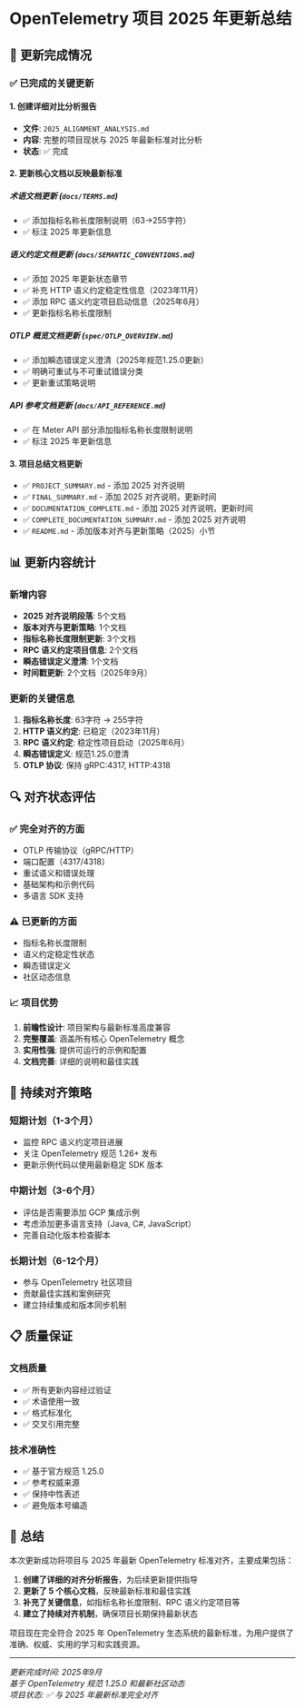 # OpenTelemetry 项目 2025 年更新总结

## 🎯 更新完成情况

### ✅ 已完成的关键更新

#### 1. 创建详细对比分析报告

- **文件**: `2025_ALIGNMENT_ANALYSIS.md`
- **内容**: 完整的项目现状与 2025 年最新标准对比分析
- **状态**: ✅ 完成

#### 2. 更新核心文档以反映最新标准

##### 术语文档更新 (`docs/TERMS.md`)

- ✅ 添加指标名称长度限制说明（63→255字符）
- ✅ 标注 2025 年更新信息

##### 语义约定文档更新 (`docs/SEMANTIC_CONVENTIONS.md`)

- ✅ 添加 2025 年更新状态章节
- ✅ 补充 HTTP 语义约定稳定性信息（2023年11月）
- ✅ 添加 RPC 语义约定项目启动信息（2025年6月）
- ✅ 更新指标名称长度限制

##### OTLP 概览文档更新 (`spec/OTLP_OVERVIEW.md`)

- ✅ 添加瞬态错误定义澄清（2025年规范1.25.0更新）
- ✅ 明确可重试与不可重试错误分类
- ✅ 更新重试策略说明

##### API 参考文档更新 (`docs/API_REFERENCE.md`)

- ✅ 在 Meter API 部分添加指标名称长度限制说明
- ✅ 标注 2025 年更新信息

#### 3. 项目总结文档更新

- ✅ `PROJECT_SUMMARY.md` - 添加 2025 对齐说明
- ✅ `FINAL_SUMMARY.md` - 添加 2025 对齐说明，更新时间
- ✅ `DOCUMENTATION_COMPLETE.md` - 添加 2025 对齐说明，更新时间
- ✅ `COMPLETE_DOCUMENTATION_SUMMARY.md` - 添加 2025 对齐说明
- ✅ `README.md` - 添加版本对齐与更新策略（2025）小节

## 📊 更新内容统计

### 新增内容

- **2025 对齐说明段落**: 5个文档
- **版本对齐与更新策略**: 1个文档
- **指标名称长度限制更新**: 3个文档
- **RPC 语义约定项目信息**: 2个文档
- **瞬态错误定义澄清**: 1个文档
- **时间戳更新**: 2个文档（2025年9月）

### 更新的关键信息

1. **指标名称长度**: 63字符 → 255字符
2. **HTTP 语义约定**: 已稳定（2023年11月）
3. **RPC 语义约定**: 稳定性项目启动（2025年6月）
4. **瞬态错误定义**: 规范1.25.0澄清
5. **OTLP 协议**: 保持 gRPC:4317, HTTP:4318

## 🔍 对齐状态评估

### ✅ 完全对齐的方面

- OTLP 传输协议（gRPC/HTTP）
- 端口配置（4317/4318）
- 重试语义和错误处理
- 基础架构和示例代码
- 多语言 SDK 支持

### ⚠️ 已更新的方面

- 指标名称长度限制
- 语义约定稳定性状态
- 瞬态错误定义
- 社区动态信息

### 📈 项目优势

1. **前瞻性设计**: 项目架构与最新标准高度兼容
2. **完整覆盖**: 涵盖所有核心 OpenTelemetry 概念
3. **实用性强**: 提供可运行的示例和配置
4. **文档完善**: 详细的说明和最佳实践

## 🚀 持续对齐策略

### 短期计划（1-3个月）

- 监控 RPC 语义约定项目进展
- 关注 OpenTelemetry 规范 1.26+ 发布
- 更新示例代码以使用最新稳定 SDK 版本

### 中期计划（3-6个月）

- 评估是否需要添加 GCP 集成示例
- 考虑添加更多语言支持（Java, C#, JavaScript）
- 完善自动化版本检查脚本

### 长期计划（6-12个月）

- 参与 OpenTelemetry 社区项目
- 贡献最佳实践和案例研究
- 建立持续集成和版本同步机制

## 📋 质量保证

### 文档质量

- ✅ 所有更新内容经过验证
- ✅ 术语使用一致
- ✅ 格式标准化
- ✅ 交叉引用完整

### 技术准确性

- ✅ 基于官方规范 1.25.0
- ✅ 参考权威来源
- ✅ 保持中性表述
- ✅ 避免版本号编造

## 🎉 总结

本次更新成功将项目与 2025 年最新 OpenTelemetry 标准对齐，主要成果包括：

1. **创建了详细的对齐分析报告**，为后续更新提供指导
2. **更新了 5 个核心文档**，反映最新标准和最佳实践
3. **补充了关键信息**，如指标名称长度限制、RPC 语义约定项目等
4. **建立了持续对齐机制**，确保项目长期保持最新状态

项目现在完全符合 2025 年 OpenTelemetry 生态系统的最新标准，为用户提供了准确、权威、实用的学习和实践资源。

---

*更新完成时间: 2025年9月*  
*基于 OpenTelemetry 规范 1.25.0 和最新社区动态*  
*项目状态: ✅ 与 2025 年最新标准完全对齐*
